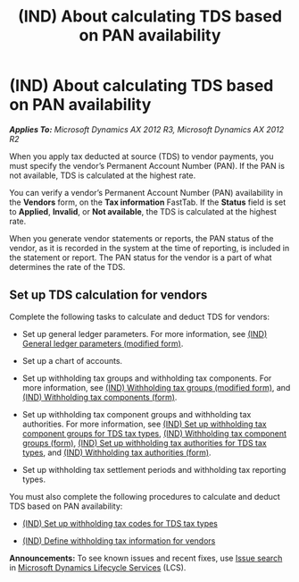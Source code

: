 ﻿---
title: (IND) About calculating TDS based on PAN availability
TOCTitle: (IND) About calculating TDS based on PAN availability
ms:assetid: 88e88c5b-efea-4550-b438-b832bdb56429
ms:mtpsurl: https://technet.microsoft.com/en-us/library/JJ678001(v=AX.60)
ms:contentKeyID: 49385961
ms.date: 04/18/2014
mtps_version: v=AX.60
---

# (IND) About calculating TDS based on PAN availability 


_**Applies To:** Microsoft Dynamics AX 2012 R3, Microsoft Dynamics AX 2012 R2_

When you apply tax deducted at source (TDS) to vendor payments, you must specify the vendor’s Permanent Account Number (PAN). If the PAN is not available, TDS is calculated at the highest rate.

You can verify a vendor’s Permanent Account Number (PAN) availability in the **Vendors** form, on the **Tax information** FastTab. If the **Status** field is set to **Applied**, **Invalid**, or **Not available**, the TDS is calculated at the highest rate.

When you generate vendor statements or reports, the PAN status of the vendor, as it is recorded in the system at the time of reporting, is included in the statement or report. The PAN status for the vendor is a part of what determines the rate of the TDS.

## Set up TDS calculation for vendors

Complete the following tasks to calculate and deduct TDS for vendors:

  - Set up general ledger parameters. For more information, see [(IND) General ledger parameters (modified form)](https://technet.microsoft.com/en-us/library/jj677901\(v=ax.60\)).

  - Set up a chart of accounts.

  - Set up withholding tax groups and withholding tax components. For more information, see [(IND) Withholding tax groups (modified form)](https://technet.microsoft.com/en-us/library/jj677874\(v=ax.60\)), and [(IND) Withholding tax components (form)](https://technet.microsoft.com/en-us/library/jj664790\(v=ax.60\)).

  - Set up withholding tax component groups and withholding tax authorities. For more information, see [(IND) Set up withholding tax component groups for TDS tax types](ind-set-up-withholding-tax-component-groups-for-tds-tax-types.md), [(IND) Withholding tax component groups (form)](https://technet.microsoft.com/en-us/library/jj678017\(v=ax.60\)), [(IND) Set up withholding tax authorities for TDS tax types](ind-set-up-withholding-tax-authorities-for-tds-tax-types.md), and [(IND) Withholding tax authorities (form)](https://technet.microsoft.com/en-us/library/jj664871\(v=ax.60\)).

  - Set up withholding tax settlement periods and withholding tax reporting types.

You must also complete the following procedures to calculate and deduct TDS based on PAN availability:

  - [(IND) Set up withholding tax codes for TDS tax types](ind-set-up-withholding-tax-codes-for-tds-tax-types.md)

  - [(IND) Define withholding tax information for vendors](ind-define-withholding-tax-information-for-vendors.md)

  
**Announcements:** To see known issues and recent fixes, use [Issue search](http://go.microsoft.com/fwlink/?linkid=389258) in [Microsoft Dynamics Lifecycle Services](http://go.microsoft.com/fwlink/?linkid=306505) (LCS).

